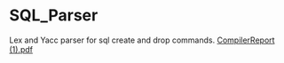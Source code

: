 # SQL_Parser
Lex and Yacc parser for  sql create and drop commands.
[CompilerReport (1).pdf](https://github.com/deepti-chauhan/SQL_Parser/files/8370978/CompilerReport.1.pdf)
